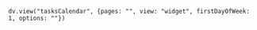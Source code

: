 ```dataviewjs
dv.view("tasksCalendar", {pages: "", view: "widget", firstDayOfWeek: 1, options: ""})
```
